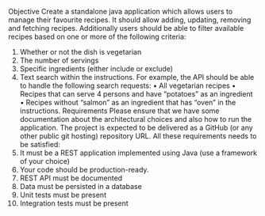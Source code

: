 Objective
Create a standalone java application which allows users to manage their favourite recipes. It should
allow adding, updating, removing and fetching recipes. Additionally users should be able to filter
available recipes based on one or more of the following criteria:
1. Whether or not the dish is vegetarian
2. The number of servings
3. Specific ingredients (either include or exclude)
4. Text search within the instructions.
   For example, the API should be able to handle the following search requests:
   • All vegetarian recipes
   • Recipes that can serve 4 persons and have “potatoes” as an ingredient
   • Recipes without “salmon” as an ingredient that has “oven” in the instructions.
   Requirements
   Please ensure that we have some documentation about the architectural choices and also how to
   run the application. The project is expected to be delivered as a GitHub (or any other public git
   hosting) repository URL.
   All these requirements needs to be satisfied:
1. It must be a REST application implemented using Java (use a framework of your choice)
2. Your code should be production-ready.
3. REST API must be documented
4. Data must be persisted in a database
5. Unit tests must be present
6. Integration tests must be present